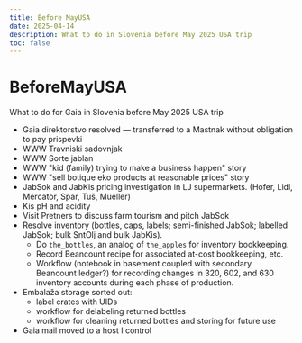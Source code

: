 ```yaml
---
title: Before MayUSA
date: 2025-04-14
description: What to do in Slovenia before May 2025 USA trip
toc: false
---
```


# BeforeMayUSA

What to do for Gaia in Slovenia before May 2025 USA trip

- Gaia direktorstvo resolved — transferred to a Mastnak without obligation to pay prispevki
- WWW Travniski sadovnjak
- WWW Sorte jablan
- WWW "kid (family) trying to make a business happen" story
- WWW "sell botique eko products at reasonable prices" story
- JabSok and JabKis pricing investigation in LJ supermarkets. (Hofer, Lidl, Mercator, Spar, Tuš, Mueller)
- Kis pH and acidity
- Visit Pretners to discuss farm tourism and pitch JabSok
- Resolve inventory (bottles, caps, labels; semi-finished JabSok; labelled JabSok; bulk SntOlj and bulk JabKis).
  - Do `the_bottles`, an analog of `the_apples` for inventory bookkeeping.
  - Record Beancount recipe for associated at-cost bookkeeping, etc.
  - Workflow (notebook in basement coupled with secondary Beancount ledger?) for recording changes in 320, 602, and 630 inventory accounts during each phase of production.
- Embalaža storage sorted out:
  - label crates with UIDs
  - workflow for delabeling returned bottles
  - workflow for cleaning returned bottles and storing for future use
- Gaia mail moved to a host I control
